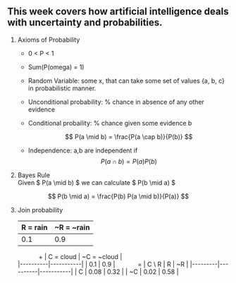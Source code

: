## This week covers how artificial intelligence deals with uncertainty and probabilities. 

1) Axioms of Probability 
    * 0 < P < 1
    * Sum(P(omega) = 1)
    * Random Variable: some x, that can take some set of values {a, b, c} in probabilistic manner. 
    * Unconditional probability: % chance in absence of any other evidence
    * Conditional probaility: % chance given some evidence b

        $$ P(a \mid b) = \frac{P(a \cap b)}{P(b)} $$
    * Independence: a,b are independent if 
        $$ P(a \cap b) = P(a)P(b) $$

2) Bayes Rule 
<br> Given $ P(a \mid b) $ we can calculate $ P(b \mid a) $

$$
P(b \mid a) = \frac{P(b) P(a \mid b)}{P(a)}
$$

3) Join probability 

    | R = rain | ~R = ~rain|    
    |----------|-----------| 
    | 0.1      | 0.9       |
    &nbsp;&nbsp;&nbsp;&nbsp;&nbsp;&nbsp;&nbsp;&nbsp;&nbsp;&nbsp;&nbsp;&nbsp;+
    | C = cloud | ~C = ~cloud |    
    |----------|-----------| 
    | 0.1      | 0.9       |
    &nbsp;&nbsp;&nbsp;&nbsp;&nbsp;&nbsp;&nbsp;&nbsp;&nbsp;&nbsp;&nbsp;&nbsp;=
    | C \ R   | R  | ~R |
    |---------|----------|-----------|
    | C   | 0.08     | 0.32      |
    | ~C   | 0.02     | 0.58      |

